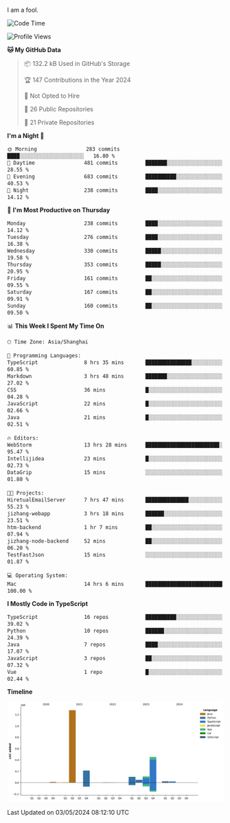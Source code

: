 I am a fool.

<!--START_SECTION:waka-->
![Code Time](http://img.shields.io/badge/Code%20Time-1%2C398%20hrs%2034%20mins-blue)

![Profile Views](http://img.shields.io/badge/Profile%20Views-0-blue)

**🐱 My GitHub Data** 

> 📦 132.2 kB Used in GitHub's Storage 
 > 
> 🏆 147 Contributions in the Year 2024
 > 
> 🚫 Not Opted to Hire
 > 
> 📜 26 Public Repositories 
 > 
> 🔑 21 Private Repositories 
 > 
**I'm a Night 🦉** 

```text
🌞 Morning                283 commits         ████░░░░░░░░░░░░░░░░░░░░░   16.80 % 
🌆 Daytime                481 commits         ███████░░░░░░░░░░░░░░░░░░   28.55 % 
🌃 Evening                683 commits         ██████████░░░░░░░░░░░░░░░   40.53 % 
🌙 Night                  238 commits         ████░░░░░░░░░░░░░░░░░░░░░   14.12 % 
```
📅 **I'm Most Productive on Thursday** 

```text
Monday                   238 commits         ████░░░░░░░░░░░░░░░░░░░░░   14.12 % 
Tuesday                  276 commits         ████░░░░░░░░░░░░░░░░░░░░░   16.38 % 
Wednesday                330 commits         █████░░░░░░░░░░░░░░░░░░░░   19.58 % 
Thursday                 353 commits         █████░░░░░░░░░░░░░░░░░░░░   20.95 % 
Friday                   161 commits         ██░░░░░░░░░░░░░░░░░░░░░░░   09.55 % 
Saturday                 167 commits         ██░░░░░░░░░░░░░░░░░░░░░░░   09.91 % 
Sunday                   160 commits         ██░░░░░░░░░░░░░░░░░░░░░░░   09.50 % 
```


📊 **This Week I Spent My Time On** 

```text
🕑︎ Time Zone: Asia/Shanghai

💬 Programming Languages: 
TypeScript               8 hrs 35 mins       ███████████████░░░░░░░░░░   60.85 % 
Markdown                 3 hrs 48 mins       ███████░░░░░░░░░░░░░░░░░░   27.02 % 
CSS                      36 mins             █░░░░░░░░░░░░░░░░░░░░░░░░   04.28 % 
JavaScript               22 mins             █░░░░░░░░░░░░░░░░░░░░░░░░   02.66 % 
Java                     21 mins             █░░░░░░░░░░░░░░░░░░░░░░░░   02.51 % 

🔥 Editors: 
WebStorm                 13 hrs 28 mins      ████████████████████████░   95.47 % 
Intellijidea             23 mins             █░░░░░░░░░░░░░░░░░░░░░░░░   02.73 % 
DataGrip                 15 mins             ░░░░░░░░░░░░░░░░░░░░░░░░░   01.80 % 

🐱‍💻 Projects: 
HiretualEmailServer      7 hrs 47 mins       ██████████████░░░░░░░░░░░   55.23 % 
jizhang-webapp           3 hrs 18 mins       ██████░░░░░░░░░░░░░░░░░░░   23.51 % 
htm-backend              1 hr 7 mins         ██░░░░░░░░░░░░░░░░░░░░░░░   07.94 % 
jizhang-node-backend     52 mins             ██░░░░░░░░░░░░░░░░░░░░░░░   06.20 % 
TestFastJson             15 mins             ░░░░░░░░░░░░░░░░░░░░░░░░░   01.87 % 

💻 Operating System: 
Mac                      14 hrs 6 mins       █████████████████████████   100.00 % 
```

**I Mostly Code in TypeScript** 

```text
TypeScript               16 repos            ██████████░░░░░░░░░░░░░░░   39.02 % 
Python                   10 repos            ██████░░░░░░░░░░░░░░░░░░░   24.39 % 
Java                     7 repos             ████░░░░░░░░░░░░░░░░░░░░░   17.07 % 
JavaScript               3 repos             ██░░░░░░░░░░░░░░░░░░░░░░░   07.32 % 
Vue                      1 repo              █░░░░░░░░░░░░░░░░░░░░░░░░   02.44 % 
```



**Timeline**

![Lines of Code chart](https://raw.githubusercontent.com/VeejaLiu/VeejaLiu/master/assets/bar_graph.png)


 Last Updated on 03/05/2024 08:12:10 UTC
<!--END_SECTION:waka-->

